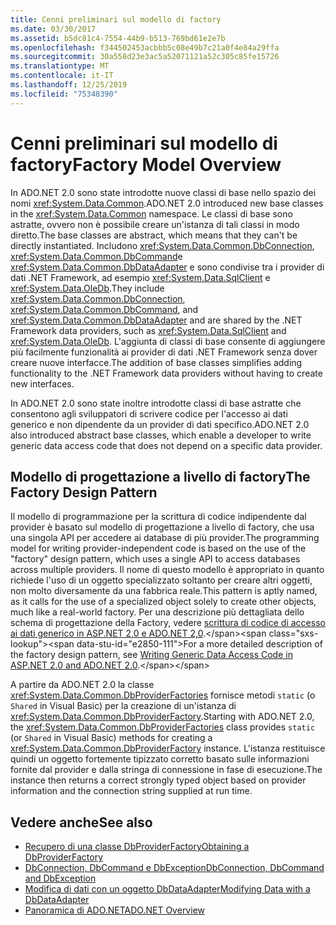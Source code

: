 ```yaml
---
title: Cenni preliminari sul modello di factory
ms.date: 03/30/2017
ms.assetid: b5dc81c4-7554-44b9-b513-769bd61e2e7b
ms.openlocfilehash: f344502453acbbb5c08e49b7c21a0f4e84a29ffa
ms.sourcegitcommit: 30a558d23e3ac5a52071121a52c305c85fe15726
ms.translationtype: MT
ms.contentlocale: it-IT
ms.lasthandoff: 12/25/2019
ms.locfileid: "75348390"
---
```

# <a name="factory-model-overview"></a><span data-ttu-id="e2850-102">Cenni preliminari sul modello di factory</span><span class="sxs-lookup"><span data-stu-id="e2850-102">Factory Model Overview</span></span>
<span data-ttu-id="e2850-103">In ADO.NET 2.0 sono state introdotte nuove classi di base nello spazio dei nomi <xref:System.Data.Common>.</span><span class="sxs-lookup"><span data-stu-id="e2850-103">ADO.NET 2.0 introduced new base classes in the <xref:System.Data.Common> namespace.</span></span> <span data-ttu-id="e2850-104">Le classi di base sono astratte, ovvero non è possibile creare un'istanza di tali classi in modo diretto.</span><span class="sxs-lookup"><span data-stu-id="e2850-104">The base classes are abstract, which means that they can't be directly instantiated.</span></span> <span data-ttu-id="e2850-105">Includono <xref:System.Data.Common.DbConnection>, <xref:System.Data.Common.DbCommand>e <xref:System.Data.Common.DbDataAdapter> e sono condivise tra i provider di dati .NET Framework, ad esempio <xref:System.Data.SqlClient> e <xref:System.Data.OleDb>.</span><span class="sxs-lookup"><span data-stu-id="e2850-105">They include <xref:System.Data.Common.DbConnection>, <xref:System.Data.Common.DbCommand>, and <xref:System.Data.Common.DbDataAdapter> and are shared by the .NET Framework data providers, such as <xref:System.Data.SqlClient> and <xref:System.Data.OleDb>.</span></span> <span data-ttu-id="e2850-106">L'aggiunta di classi di base consente di aggiungere più facilmente funzionalità ai provider di dati .NET Framework senza dover creare nuove interfacce.</span><span class="sxs-lookup"><span data-stu-id="e2850-106">The addition of base classes simplifies adding functionality to the .NET Framework data providers without having to create new interfaces.</span></span>  
  
 <span data-ttu-id="e2850-107">In ADO.NET 2.0 sono state inoltre introdotte classi di base astratte che consentono agli sviluppatori di scrivere codice per l'accesso ai dati generico e non dipendente da un provider di dati specifico.</span><span class="sxs-lookup"><span data-stu-id="e2850-107">ADO.NET 2.0 also introduced abstract base classes, which enable a developer to write generic data access code that does not depend on a specific data provider.</span></span>  
  
## <a name="the-factory-design-pattern"></a><span data-ttu-id="e2850-108">Modello di progettazione a livello di factory</span><span class="sxs-lookup"><span data-stu-id="e2850-108">The Factory Design Pattern</span></span>  
 <span data-ttu-id="e2850-109">Il modello di programmazione per la scrittura di codice indipendente dal provider è basato sul modello di progettazione a livello di factory, che usa una singola API per accedere ai database di più provider.</span><span class="sxs-lookup"><span data-stu-id="e2850-109">The programming model for writing provider-independent code is based on the use of the "factory" design pattern, which uses a single API to access databases across multiple providers.</span></span> <span data-ttu-id="e2850-110">Il nome di questo modello è appropriato in quanto richiede l'uso di un oggetto specializzato soltanto per creare altri oggetti, non molto diversamente da una fabbrica reale.</span><span class="sxs-lookup"><span data-stu-id="e2850-110">This pattern is aptly named, as it calls for the use of a specialized object solely to create other objects, much like a real-world factory.</span></span> <span data-ttu-id="e2850-111">Per una descrizione più dettagliata dello schema di progettazione della Factory, vedere [scrittura di codice di accesso ai dati generico in ASP.NET 2,0 e ADO.NET 2,0](https://docs.microsoft.com/previous-versions/dotnet/articles/ms971499(v=msdn.10)).</span><span class="sxs-lookup"><span data-stu-id="e2850-111">For a more detailed description of the factory design pattern, see [Writing Generic Data Access Code in ASP.NET 2.0 and ADO.NET 2.0](https://docs.microsoft.com/previous-versions/dotnet/articles/ms971499(v=msdn.10)).</span></span>
  
 <span data-ttu-id="e2850-112">A partire da ADO.NET 2.0 la classe <xref:System.Data.Common.DbProviderFactories> fornisce metodi `static` (o `Shared` in Visual Basic) per la creazione di un'istanza di <xref:System.Data.Common.DbProviderFactory>.</span><span class="sxs-lookup"><span data-stu-id="e2850-112">Starting with ADO.NET 2.0, the <xref:System.Data.Common.DbProviderFactories> class provides `static` (or `Shared` in Visual Basic) methods for creating a <xref:System.Data.Common.DbProviderFactory> instance.</span></span> <span data-ttu-id="e2850-113">L'istanza restituisce quindi un oggetto fortemente tipizzato corretto basato sulle informazioni fornite dal provider e dalla stringa di connessione in fase di esecuzione.</span><span class="sxs-lookup"><span data-stu-id="e2850-113">The instance then returns a correct strongly typed object based on provider information and the connection string supplied at run time.</span></span>  
  
## <a name="see-also"></a><span data-ttu-id="e2850-114">Vedere anche</span><span class="sxs-lookup"><span data-stu-id="e2850-114">See also</span></span>

- [<span data-ttu-id="e2850-115">Recupero di una classe DbProviderFactory</span><span class="sxs-lookup"><span data-stu-id="e2850-115">Obtaining a DbProviderFactory</span></span>](obtaining-a-dbproviderfactory.md)
- [<span data-ttu-id="e2850-116">DbConnection, DbCommand e DbException</span><span class="sxs-lookup"><span data-stu-id="e2850-116">DbConnection, DbCommand and DbException</span></span>](dbconnection-dbcommand-and-dbexception.md)
- [<span data-ttu-id="e2850-117">Modifica di dati con un oggetto DbDataAdapter</span><span class="sxs-lookup"><span data-stu-id="e2850-117">Modifying Data with a DbDataAdapter</span></span>](modifying-data-with-a-dbdataadapter.md)
- [<span data-ttu-id="e2850-118">Panoramica di ADO.NET</span><span class="sxs-lookup"><span data-stu-id="e2850-118">ADO.NET Overview</span></span>](ado-net-overview.md)
